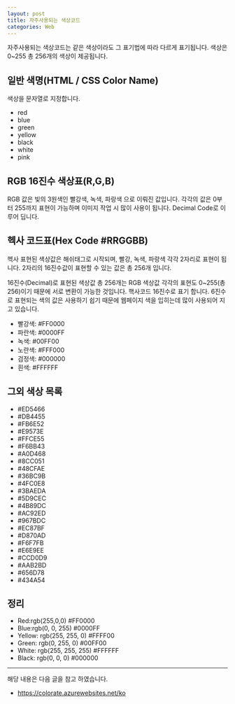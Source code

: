 ```yaml
---
layout: post
title: 자주사용되는 색상코드
categories: Web
---
```


자주사용되는 색상코드는 같은 색상이라도 그 표기법에 따라 다르게 표기됩니다. 색상은 0~255 총 256개의 색상이 제공됩니다.

## 일반 색명(HTML / CSS Color Name)

색상을 문자열로 지정합니다.

- red
- blue
- green
- yellow
- black
- white
- pink

## RGB 16진수 색상표(R,G,B)

RGB 값은 빛의 3원색인 빨강색, 녹색, 파랑색 으로 이뤄진 값입니다. 각각의 값은 0부터 255까지 표현이 가능하며 이미지 작업 시 많이 사용이 됩니다. Decimal Code로 이루어 딥니다.

## 헥사 코드표(Hex Code #RRGGBB)

헥사 표현된 색상값은 해쉬태그로 시작되며, 빨강, 녹색, 파랑색 각각 2자리로 표현이 됩니다. 2자리의 16진수값이 표현할 수 있는 값은 총 256개 입니다.

16진수(Decimal)로 표현된 색상값 총 256개는 RGB 색상값 각각의 표현도 0~255(총 256)이기 때문에 서로 변환이 가능한 것입니다. 핵사코드 16진수로 표기 합니다. 6진수로 표현되는 색의 값은 사용하기 쉽기 때문에 웹페이지 색을 입히는데 많이 사용되어 지고 있습니다.

- 빨강색: #FF0000
- 파란색: #0000FF
- 녹색: #00FF00
- 노란색: #FFF000
- 검정색: #000000
- 흰색: #FFFFFF

## 그외 색상 목록

- #ED5466
- #DB4455
- #FB6E52
- #E9573E
- #FFCE55
- #F6BB43
- #A0D468
- #8CC051
- #48CFAE
- #36BC9B
- #4FC0E8
- #3BAEDA
- #5D9CEC
- #4B89DC
- #AC92ED
- #967BDC
- #EC87BF
- #D870AD
- #F6F7FB
- #E6E9EE
- #CCD0D9
- #AAB2BD
- #656D78
- #434A54

## 정리

- Red:rgb(255,0,0) #FF0000
- Blue:rgb(0, 0, 255) #0000FF
- Yellow: rgb(255, 255, 0) #FFFF00
- Green: rgb(0, 255, 0) #00FF00
- White: rgb(255, 255, 255) #FFFFFF
- Black: rgb(0, 0, 0) #000000

---

해당 내용은 다음 글을 참고 하였습니다.

- https://colorate.azurewebsites.net/ko
